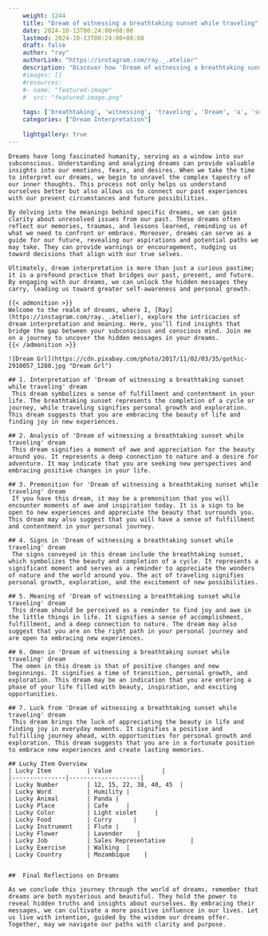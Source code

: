 ```yaml
---
    weight: 1244
    title: "Dream of witnessing a breathtaking sunset while traveling"  # Assuming 'title' column exists
    date: 2024-10-13T00:24:00+08:00
    lastmod: 2024-10-13T00:24:00+08:00
    draft: false
    author: "ray"
    authorLink: "https://instagram.com/ray._.atelier"
    description: "Discover how 'Dream of witnessing a breathtaking sunset while traveling' can interpret your future and uncover its significant meanings in your life."
    #images: []
    #resources:
    #- name: "featured-image"
    #  src: "featured-image.png"
    
    tags: ['breathtaking', 'witnessing', 'traveling', 'Dream', 'a', 'sunset', 'of', 'while']
    categories: ["Dream Interpretation"]
    
    lightgallery: true
---
```

    
    Dreams have long fascinated humanity, serving as a window into our subconscious. Understanding and analyzing dreams can provide valuable insights into our emotions, fears, and desires. When we take the time to interpret our dreams, we begin to unravel the complex tapestry of our inner thoughts. This process not only helps us understand ourselves better but also allows us to connect our past experiences with our present circumstances and future possibilities.
    
    By delving into the meanings behind specific dreams, we can gain clarity about unresolved issues from our past. These dreams often reflect our memories, traumas, and lessons learned, reminding us of what we need to confront or embrace. Moreover, dreams can serve as a guide for our future, revealing our aspirations and potential paths we may take. They can provide warnings or encouragement, nudging us toward decisions that align with our true selves.
    
    Ultimately, dream interpretation is more than just a curious pastime; it is a profound practice that bridges our past, present, and future. By engaging with our dreams, we can unlock the hidden messages they carry, leading us toward greater self-awareness and personal growth.
    
    {{< admonition >}}
    Welcome to the realm of dreams, where I, [Ray](https://instagram.com/ray._.atelier), explore the intricacies of dream interpretation and meaning. Here, you’ll find insights that bridge the gap between your subconscious and conscious mind. Join me on a journey to uncover the hidden messages in your dreams.
    {{< /admonition >}}
    
    ![Dream Grl](https://cdn.pixabay.com/photo/2017/11/02/03/35/gothic-2910057_1280.jpg "Dream Grl")
    
    ## 1. Interpretation of 'Dream of witnessing a breathtaking sunset while traveling' dream
     This dream symbolizes a sense of fulfillment and contentment in your life. The breathtaking sunset represents the completion of a cycle or journey, while traveling signifies personal growth and exploration. This dream suggests that you are embracing the beauty of life and finding joy in new experiences.
    
    ## 2. Analysis of 'Dream of witnessing a breathtaking sunset while traveling' dream
     This dream signifies a moment of awe and appreciation for the beauty around you. It represents a deep connection to nature and a desire for adventure. It may indicate that you are seeking new perspectives and embracing positive changes in your life.
    
    ## 3. Premonition for 'Dream of witnessing a breathtaking sunset while traveling' dream
     If you have this dream, it may be a premonition that you will encounter moments of awe and inspiration today. It is a sign to be open to new experiences and appreciate the beauty that surrounds you. This dream may also suggest that you will have a sense of fulfillment and contentment in your personal journey.
    
    ## 4. Signs in 'Dream of witnessing a breathtaking sunset while traveling' dream
     The signs conveyed in this dream include the breathtaking sunset, which symbolizes the beauty and completion of a cycle. It represents a significant moment and serves as a reminder to appreciate the wonders of nature and the world around you. The act of traveling signifies personal growth, exploration, and the excitement of new possibilities.
    
    ## 5. Meaning of 'Dream of witnessing a breathtaking sunset while traveling' dream
     This dream should be perceived as a reminder to find joy and awe in the little things in life. It signifies a sense of accomplishment, fulfillment, and a deep connection to nature. The dream may also suggest that you are on the right path in your personal journey and are open to embracing new experiences.
    
    ## 6. Omen in 'Dream of witnessing a breathtaking sunset while traveling' dream
     The omen in this dream is that of positive changes and new beginnings. It signifies a time of transition, personal growth, and exploration. This dream may be an indication that you are entering a phase of your life filled with beauty, inspiration, and exciting opportunities.
    
    ## 7. Luck from 'Dream of witnessing a breathtaking sunset while traveling' dream
     This dream brings the luck of appreciating the beauty in life and finding joy in everyday moments. It signifies a positive and fulfilling journey ahead, with opportunities for personal growth and exploration. This dream suggests that you are in a fortunate position to embrace new experiences and create lasting memories.
    
    ## Lucky Item Overview
    | Lucky Item          | Value              |
    |---------------|--------------------|
    | Lucky Number        | 12, 15, 22, 38, 40, 45  |
    | Lucky Word          | Humility |
    | Lucky Animal        | Panda |
    | Lucky Place         | Cafe     |
    | Lucky Color         | Light violet     |
    | Lucky Food          | Curry      |
    | Lucky Instrument    | Flute |
    | Lucky Flower        | Lavender    |
    | Lucky Job           | Sales Representative       |
    | Lucky Exercise      | Walking  |
    | Lucky Country       | Mozambique    |
    
    
    ##  Final Reflections on Dreams
    
    As we conclude this journey through the world of dreams, remember that dreams are both mysterious and beautiful. They hold the power to reveal hidden truths and insights about ourselves. By embracing their messages, we can cultivate a more positive influence in our lives. Let us live with intention, guided by the wisdom our dreams offer. Together, may we navigate our paths with clarity and purpose.
    